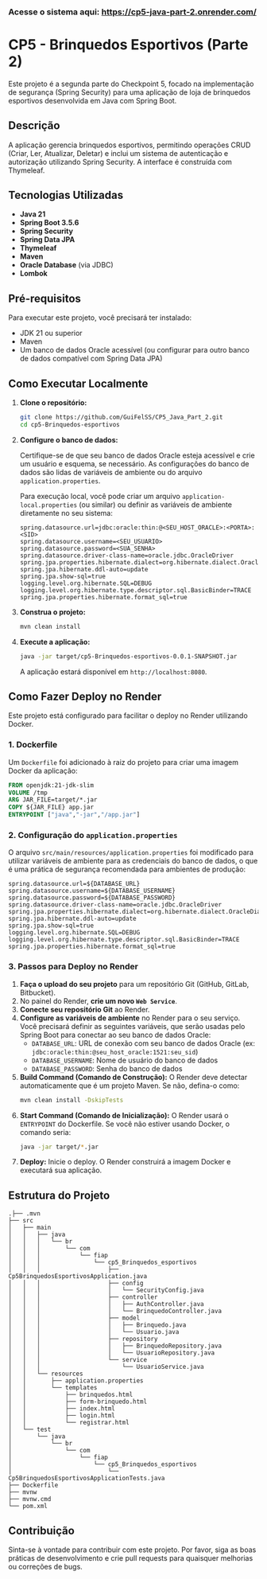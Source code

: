 ### Acesse o sistema aqui: https://cp5-java-part-2.onrender.com/

# CP5 - Brinquedos Esportivos (Parte 2)

Este projeto é a segunda parte do Checkpoint 5, focado na implementação de segurança (Spring Security) para uma aplicação de loja de brinquedos esportivos desenvolvida em Java com Spring Boot.

## Descrição

A aplicação gerencia brinquedos esportivos, permitindo operações CRUD (Criar, Ler, Atualizar, Deletar) e inclui um sistema de autenticação e autorização utilizando Spring Security. A interface é construída com Thymeleaf.

## Tecnologias Utilizadas

*   **Java 21**
*   **Spring Boot 3.5.6**
*   **Spring Security**
*   **Spring Data JPA**
*   **Thymeleaf**
*   **Maven**
*   **Oracle Database** (via JDBC)
*   **Lombok**

## Pré-requisitos

Para executar este projeto, você precisará ter instalado:

*   JDK 21 ou superior
*   Maven
*   Um banco de dados Oracle acessível (ou configurar para outro banco de dados compatível com Spring Data JPA)

## Como Executar Localmente

1.  **Clone o repositório:**

    ```bash
    git clone https://github.com/GuiFelSS/CP5_Java_Part_2.git
    cd cp5-Brinquedos-esportivos
    ```

2.  **Configure o banco de dados:**

    Certifique-se de que seu banco de dados Oracle esteja acessível e crie um usuário e esquema, se necessário. As configurações do banco de dados são lidas de variáveis de ambiente ou do arquivo `application.properties`.

    Para execução local, você pode criar um arquivo `application-local.properties` (ou similar) ou definir as variáveis de ambiente diretamente no seu sistema:

    ```properties
    spring.datasource.url=jdbc:oracle:thin:@<SEU_HOST_ORACLE>:<PORTA>:<SID>
    spring.datasource.username=<SEU_USUARIO>
    spring.datasource.password=<SUA_SENHA>
    spring.datasource.driver-class-name=oracle.jdbc.OracleDriver
    spring.jpa.properties.hibernate.dialect=org.hibernate.dialect.OracleDialect
    spring.jpa.hibernate.ddl-auto=update
    spring.jpa.show-sql=true
    logging.level.org.hibernate.SQL=DEBUG
    logging.level.org.hibernate.type.descriptor.sql.BasicBinder=TRACE
    spring.jpa.properties.hibernate.format_sql=true
    ```

3.  **Construa o projeto:**

    ```bash
    mvn clean install
    ```

4.  **Execute a aplicação:**

    ```bash
    java -jar target/cp5-Brinquedos-esportivos-0.0.1-SNAPSHOT.jar
    ```

    A aplicação estará disponível em `http://localhost:8080`.

## Como Fazer Deploy no Render

Este projeto está configurado para facilitar o deploy no Render utilizando Docker.

### 1. Dockerfile

Um `Dockerfile` foi adicionado à raiz do projeto para criar uma imagem Docker da aplicação:

```dockerfile
FROM openjdk:21-jdk-slim
VOLUME /tmp
ARG JAR_FILE=target/*.jar
COPY ${JAR_FILE} app.jar
ENTRYPOINT ["java","-jar","/app.jar"]
```

### 2. Configuração do `application.properties`

O arquivo `src/main/resources/application.properties` foi modificado para utilizar variáveis de ambiente para as credenciais do banco de dados, o que é uma prática de segurança recomendada para ambientes de produção:

```properties
spring.datasource.url=${DATABASE_URL}
spring.datasource.username=${DATABASE_USERNAME}
spring.datasource.password=${DATABASE_PASSWORD}
spring.datasource.driver-class-name=oracle.jdbc.OracleDriver
spring.jpa.properties.hibernate.dialect=org.hibernate.dialect.OracleDialect
spring.jpa.hibernate.ddl-auto=update
spring.jpa.show-sql=true
logging.level.org.hibernate.SQL=DEBUG
logging.level.org.hibernate.type.descriptor.sql.BasicBinder=TRACE
spring.jpa.properties.hibernate.format_sql=true
```

### 3. Passos para Deploy no Render

1.  **Faça o upload do seu projeto** para um repositório Git (GitHub, GitLab, Bitbucket).
2.  No painel do Render, **crie um novo `Web Service`**.
3.  **Conecte seu repositório Git** ao Render.
4.  **Configure as variáveis de ambiente** no Render para o seu serviço. Você precisará definir as seguintes variáveis, que serão usadas pelo Spring Boot para conectar ao seu banco de dados Oracle:
    *   `DATABASE_URL`: URL de conexão com seu banco de dados Oracle (ex: `jdbc:oracle:thin:@seu_host_oracle:1521:seu_sid`)
    *   `DATABASE_USERNAME`: Nome de usuário do banco de dados
    *   `DATABASE_PASSWORD`: Senha do banco de dados
5.  **Build Command (Comando de Construção):** O Render deve detectar automaticamente que é um projeto Maven. Se não, defina-o como:
    ```bash
    mvn clean install -DskipTests
    ```
6.  **Start Command (Comando de Inicialização):** O Render usará o `ENTRYPOINT` do Dockerfile. Se você não estiver usando Docker, o comando seria:
    ```bash
    java -jar target/*.jar
    ```
7.  **Deploy:** Inicie o deploy. O Render construirá a imagem Docker e executará sua aplicação.

## Estrutura do Projeto

```
.├── .mvn
├── src
│   ├── main
│   │   ├── java
│   │   │   └── br
│   │   │       └── com
│   │   │           └── fiap
│   │   │               └── cp5_Brinquedos_esportivos
│   │   │                   ├── Cp5BrinquedosEsportivosApplication.java
│   │   │                   ├── config
│   │   │                   │   └── SecurityConfig.java
│   │   │                   ├── controller
│   │   │                   │   ├── AuthController.java
│   │   │                   │   └── BrinquedoController.java
│   │   │                   ├── model
│   │   │                   │   ├── Brinquedo.java
│   │   │                   │   └── Usuario.java
│   │   │                   ├── repository
│   │   │                   │   ├── BrinquedoRepository.java
│   │   │                   │   └── UsuarioRepository.java
│   │   │                   └── service
│   │   │                       └── UsuarioService.java
│   │   └── resources
│   │       ├── application.properties
│   │       └── templates
│   │           ├── brinquedos.html
│   │           ├── form-brinquedo.html
│   │           ├── index.html
│   │           ├── login.html
│   │           └── registrar.html
│   └── test
│       └── java
│           └── br
│               └── com
│                   └── fiap
│                       └── cp5_Brinquedos_esportivos
│                           └── Cp5BrinquedosEsportivosApplicationTests.java
├── Dockerfile
├── mvnw
├── mvnw.cmd
└── pom.xml
```

## Contribuição

Sinta-se à vontade para contribuir com este projeto. Por favor, siga as boas práticas de desenvolvimento e crie pull requests para quaisquer melhorias ou correções de bugs.
